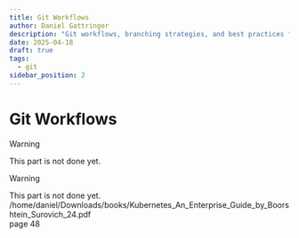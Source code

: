 ```yaml
---
title: Git Workflows
author: Daniel Gattringer
description: "Git workflows, branching strategies, and best practices for effective collaboration."
date: 2025-04-18
draft: true
tags:
  - git
sidebar_position: 2
---
```


# Git Workflows

> [!WARNING]
> This part is not done yet.

> [!WARNING]
> This part is not done yet.
> /home/daniel/Downloads/books/Kubernetes_An_Enterprise_Guide_by_Boorshtein_Surovich_24.pdf  
> page 48
